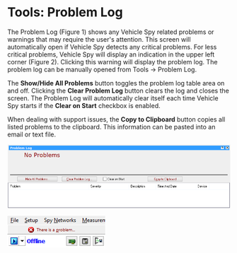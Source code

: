 # Tools: Problem Log

The Problem Log (Figure 1) shows any Vehicle Spy related problems or warnings that may require the user's attention. This screen will automatically open if Vehicle Spy detects any critical problems. For less critical problems, Vehicle Spy will display an indication in the upper left corner (Figure 2). Clicking this warning will display the problem log. The problem log can be manually opened from Tools -> Problem Log.

The **Show/Hide All Problems** button toggles the problem log table area on and off. Clicking the **Clear Problem Log** button clears the log and closes the screen. The Problem Log will automatically clear itself each time Vehicle Spy starts if the **Clear on Start** checkbox is enabled.

When dealing with support issues, the **Copy to Clipboard** button copies all listed problems to the clipboard. This information can be pasted into an email or text file.

![Figure 1: The problem log contains a log of any Vehicle Spy related problems requiring the user's attention.](../../.gitbook/assets/spyProblemLog.gif)

![Figure 2: A warning that the setup has a problem.](../../.gitbook/assets/spyPBMLogInTitle.gif)
